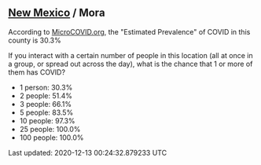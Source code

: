 
## [New Mexico](/united-states/new-mexico) / Mora

According to [MicroCOVID.org](http://microcovid.org),
the "Estimated Prevalence" of COVID in this county is 30.3%

If you interact with a certain number of people in this location
(all at once in a group, or spread out across the day), what is the chance that
1 or more of them has COVID?

- 1 person: 30.3%
- 2 people: 51.4%
- 3 people: 66.1%
- 5 people: 83.5%
- 10 people: 97.3%
- 25 people: 100.0%
- 100 people: 100.0%

Last updated: 2020-12-13 00:24:32.879233 UTC
